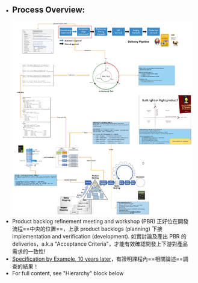 - ## Process Overview:
  ![SeB & Acceptance Test.jpg](../assets/SeB_&_Acceptance_Test_1650361331009_0.jpg)
- Product backlog refinement meeting and workshop (PBR) 正好位在開發流程==中央的位置==，上承 product backlogs (planning) 下接 implementation and verification (development).
  如實討論及產出 PBR 的 deliveries，a.k.a "Acceptance Criteria"，才能有效確認開發上下游對產品需求的一致性!
- [Specification by Example, 10 years later](https://gojko.net/2020/03/17/sbe-10-years.html)，有證明課程內==相關論述==調查的結果！
- For full content, see "Hierarchy" block below